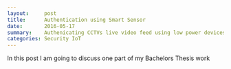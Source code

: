 ```yaml
---
layout:     post
title:      Authentication using Smart Sensor
date:       2016-05-17
summary:    Authenicating CCTVs live video feed using low power devices like 8-bit microcontroller
categories: Security IoT
---
```


In this post I am going to discuss one part of my Bachelors Thesis work